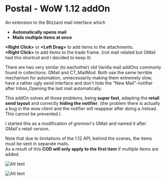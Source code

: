 # Postal - WoW 1.12 addOn

An extension to the Blizzard mail interface which
- **Automatically opens mail**
- **Mails multiple items at once**

**\<Right Click>** or **\<Left Drag>** to add items to the attachments.<br/>
**\<Right Click>** to add items to the trade frame. (not mail related but GMail had this shortcut and I decided to keep it)

There are two very similar (to eachother) old Vanilla mail addOns commonly found in collections: GMail and CT_MailMod. Both use the same terrible mechanism for automation, unnecessarily making them extremely slow, have a rather ugly send interface and don't  hide the "New Mail"-notifier after Inbox_Opening the last mail automatically.

This addOn solves all those problems, being **super fast**, adapting the **retail send layout** and correctly **hiding the notifier**. (the problem there is actually a bug in the wow client and the notifier will reappear after doing a /reload. This cannot be prevented.)

I started this as a modification of *grennon*'s GMail and named it after GMail's retail version.

Note that due to limitations of the 1.12 API, behind the scenes, the items must be sent in separate mails.<br/>
As a result of this **COD will only apply to the first item** if multiple items are added.

![Alt text](http://i.imgur.com/89yIgi9.png)

![Alt text](http://i.imgur.com/ZDyfMIK.png)
